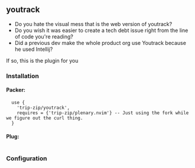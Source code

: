 ## youtrack
- Do you hate the visual mess that is the web version of youtrack?
- Do you wish it was easier to create a tech debt issue right from the line of code you're reading?
- Did a previous dev make the whole product org use Youtrack because he used Intellij?

If so, this is the plugin for you
### Installation

#### Packer:
```
  use {
    'trip-zip/youtrack',
    requires = {'trip-zip/plenary.nvim'} -- Just using the fork while we figure out the curl thing.
  }
```
#### Plug:
```
```
### Configuration

